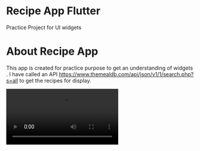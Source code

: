 # Recipe App Flutter
 Practice Project for UI widgets 
 
# About Recipe App
 This app is created for practice purpose to get an understanding of widgets . 
 I have called an API https://www.themealdb.com/api/json/v1/1/search.php?s=all to get the recipes for display.

![](RecipeApp.webm)
